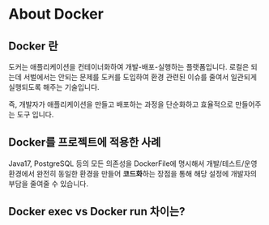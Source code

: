 # About Docker

## Docker 란
도커는 애플리케이션을 컨테이너화하여 개발-배포-실행하는 플랫폼입니다.
로컬은 되는데 서벌에서는 안되는 문제를 도커를 도입하여 환경 관련된 이슈를 줄여서 일관되게 실행되도록 해주는 기술입니다.

즉, 개발자가 애플리케이션을 만들고 배포하는 과정을 단순화하고 효율적으로 만들어주는 도구 입니다.

## Docker를 프로젝트에 적용한 사례
Java17, PostgreSQL 등의 모든 의존성을 DockerFile에 명시해서 개발/테스트/운영 환경에서 완전히 동일한 환경을 만들어 **코드화**하는 장점을 통해
해당 설정에 개발자의 부담을 줄여줄 수 있습니다.



## Docker exec vs Docker run 차이는?


